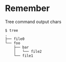 # Remember

Tree command output chars

```
$ tree
.
├── file0
└── foo
    ├── bar
    │   └── file2
    └── file1
```
